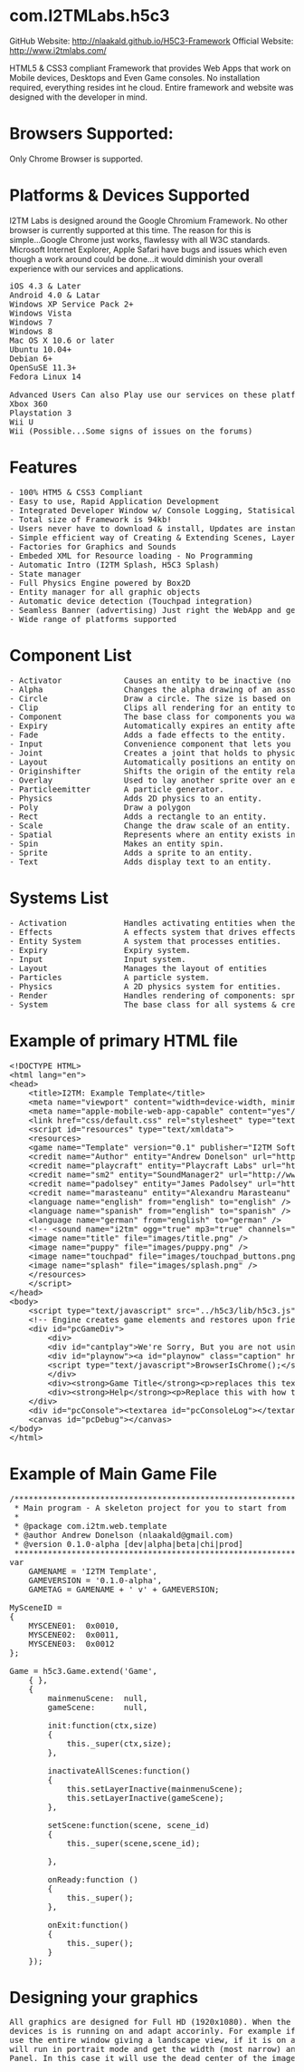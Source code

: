 com.I2TMLabs.h5c3
=================

GitHub Website: http://nlaakald.github.io/H5C3-Framework
Official Website: http://www.i2tmlabs.com/

HTML5 &amp; CSS3 compliant Framework that provides Web Apps that work on Mobile devices, Desktops and Even Game consoles. No installation required, everything resides int he cloud. Entire framework and website was designed with the developer in mind.

Browsers Supported:
===================
Only Chrome Browser is supported.

Platforms & Devices Supported
=============================
I2TM Labs is designed around the Google Chromium Framework. No other browser is currently supported at this time.
The reason for this is simple...Google Chrome just works, flawlessy with all W3C standards. Microsoft Internet Explorer,
Apple Safari have bugs and issues which even though a work around could be done...it would diminish your overall experience
with our services and applications.

<pre>
iOS 4.3 & Later
Android 4.0 & Latar
Windows XP Service Pack 2+
Windows Vista
Windows 7
Windows 8
Mac OS X 10.6 or later
Ubuntu 10.04+
Debian 6+
OpenSuSE 11.3+
Fedora Linux 14

Advanced Users Can also Play use our services on these platforms
Xbox 360
Playstation 3
Wii U
Wii (Possible...Some signs of issues on the forums)
</pre>

Features
========
<pre>
- 100% HTM5 & CSS3 Compliant
- Easy to use, Rapid Application Development
- Integrated Developer Window w/ Console Logging, Statisical Graphs and Profiler
- Total size of Framework is 94kb!
- Users never have to download & install, Updates are instant & users can use on all platforms.
- Simple efficient way of Creating & Extending Scenes, Layers 
- Factories for Graphics and Sounds
- Embeded XML for Resource loading - No Programming
- Automatic Intro (I2TM Splash, H5C3 Splash)
- State manager
- Full Physics Engine powered by Box2D
- Entity manager for all graphic objects
- Automatic device detection (Touchpad integration)
- Seamless Banner (advertising) Just right the WebApp and get paid.
- Wide range of platforms supported
</pre>

Component List
==============
<pre>
- Activator				Causes an entity to be inactive (no rendering or physics etc) until another entity moves within range of it. Great for autosleeping all your monsters until the player gets close.
- Alpha					Changes the alpha drawing of an associated drawable object (sprite, shape, text etc).
- Circle				Draw a circle. The size is based on the width and height of the associated spatial.
- Clip					Clips all rendering for an entity to be within the specified rect (in layer relative coordinates). You can also specify an entity, which will clip based on the spatial rectangle of the other entity. You can also do both entity clipping as well as stacking a rectangle clip on top.
- Component				The base class for components you want to create.
- Expiry				Automatically expires an entity after a given time. Great for things like bullets that have a known lifetime; just add the expiry component and it will happily kill itself (release) after the given time.
- Fade					Adds a fade effects to the entity.
- Input					Convenience component that lets you bind input states and actions to an entity.
- Joint					Creates a joint that holds to physics entities together.
- Layout				Automatically positions an entity on screen using a variety of layout options.
- Originshifter			Shifts the origin of the entity relative to the origin of the layer it's on, with an additional origin ratio adjuster. You can use this to make an entity shift around as the layer origin moves (parallax within parallax).
- Overlay				Used to lay another sprite over an entity, with options to automagically expire after a certain time limit. Good for things like smoke, explosive damage or muzzle flashs, and where you don't need to create a complete entity.
- Particleemitter		A particle generator.
- Physics				Adds 2D physics to an entity.
- Poly					Draw a polygon
- Rect					Adds a rectangle to an entity.
- Scale					Change the draw scale of an entity.
- Spatial				Represents where an entity exists in 2D space (x, y, width and height). This component is mostly for use by other systems to update and use.
- Spin					Makes an entity spin.
- Sprite				Adds a sprite to an entity.
- Text					Adds display text to an entity.
</pre>

Systems List
============
<pre>
- Activation			Handles activating entities when they get within a certain range of another entity.
- Effects				A effects system that drives effects like fade.
- Entity System			A system that processes entities.
- Expiry				Expiry system.
- Input					Input system.
- Layout				Manages the layout of entities
- Particles				A particle system.
- Physics				A 2D physics system for entities.
- Render				Handles rendering of components: sprite, overlay, rect, text, ect.
- System				The base class for all systems & creating new ones.
</pre>

Example of primary HTML file
============================
<pre>
&lt;!DOCTYPE HTML&gt;
&lt;html lang=&quot;en&quot;&gt;
&lt;head&gt; 
    &lt;title&gt;I2TM: Example Template&lt;/title&gt; 
	&lt;meta name=&quot;viewport&quot; content=&quot;width=device-width, minimum-scale=1.0,  maximum-scale=1.0&quot;&gt; 
    &lt;meta name=&quot;apple-mobile-web-app-capable&quot; content=&quot;yes&quot;/&gt; 
	&lt;link href=&quot;css/default.css&quot; rel=&quot;stylesheet&quot; type=&quot;text/css&quot; /&gt; 
	&lt;script id=&quot;resources&quot; type=&quot;text/xmldata&quot;&gt;
	&lt;resources&gt;
	&lt;game name=&quot;Template&quot; version=&quot;0.1&quot; publisher=&quot;I2TM Software&quot; copyright=&quot;2012-2013&quot; /&gt;
	&lt;credit name=&quot;Author&quot; entity=&quot;Andrew Donelson&quot; url=&quot;http://www.i2tmsoftware.com&quot; desc=&quot;Author&quot; /&gt;
	&lt;credit name=&quot;playcraft&quot; entity=&quot;Playcraft Labs&quot; url=&quot;http://www.playcraftlabs.com&quot; desc=&quot;I2TM Engine forked from PlaycraftJS v0.5.6&quot; /&gt;
	&lt;credit name=&quot;sm2&quot; entity=&quot;SoundManager2&quot; url=&quot;http://www.schillmania.com/projects/soundmanager2/&quot; desc=&quot;Used in I2TM Engine as primary Sound API&quot; /&gt;
	&lt;credit name=&quot;padolsey&quot; entity=&quot;James Padolsey&quot; url=&quot;https://github.com/padolsey/string/blob/master/string.js&quot; desc=&quot;Used in I2TM Engine extended String API&quot; /&gt;
	&lt;credit name=&quot;marasteanu&quot; entity=&quot;Alexandru Marasteanu&quot; url=&quot;http://www.diveintojavascript.com/projects/javascript-sprintf&quot; desc=&quot;Used in I2TM Engine to add sprintf capability&quot; /&gt;
	&lt;language name=&quot;english&quot; from=&quot;english&quot; to=&quot;english&quot; /&gt;
	&lt;language name=&quot;spanish&quot; from=&quot;english&quot; to=&quot;spanish&quot; /&gt;
	&lt;language name=&quot;german&quot; from=&quot;english&quot; to=&quot;german&quot; /&gt;
	&lt;!-- &lt;sound name=&quot;i2tm&quot; ogg=&quot;true&quot; mp3=&quot;true&quot; channels=&quot;1&quot; file=&quot;sounds/i2tm&quot; /&gt; --&gt;
	&lt;image name=&quot;title&quot; file=&quot;images/title.png&quot; /&gt;	
	&lt;image name=&quot;puppy&quot; file=&quot;images/puppy.png&quot; /&gt;	
	&lt;image name=&quot;touchpad&quot; file=&quot;images/touchpad_buttons.png&quot; /&gt;	            
	&lt;image name=&quot;splash&quot; file=&quot;images/splash.png&quot; /&gt;
	&lt;/resources&gt;
	&lt;/script&gt;
&lt;/head&gt; 
&lt;body&gt;
	&lt;script type=&quot;text/javascript&quot; src=&quot;../h5c3/lib/h5c3.js&quot;&gt;&lt;/script&gt;
	&lt;!-- Engine creates game elements and restores upon friendly exit. --&gt;
	&lt;div id=&quot;pcGameDiv&quot;&gt;
		&lt;div&gt;
		&lt;div id=&quot;cantplay&quot;&gt;We're Sorry, But you are not using Google Chrome which is required.&lt;/div&gt;
		&lt;div id=&quot;playnow&quot;&gt;&lt;a id=&quot;playnow&quot; class=&quot;caption&quot; href=&quot;javascript:pc.start('js/', ['game.main.js','touch.main.js','factory.entity.js','factory.sound.js','scene.mainmenu.js','scene.touchpad.js','scene.game.js','system.touchpad.js'],'../h5c3/lib/');&quot;&gt;Play Now&lt;/a&gt;&lt;/div&gt;
		&lt;script type=&quot;text/javascript&quot;&gt;BrowserIsChrome();&lt;/script&gt;
		&lt;/div&gt;
		&lt;div&gt;&lt;strong&gt;Game Title&lt;/strong&gt;&lt;p&gt;replaces this text with the description of your game here&lt;/p&gt;&lt;/div&gt;
		&lt;div&gt;&lt;strong&gt;Help&lt;/strong&gt;&lt;p&gt;Replace this with how to play or other helpful information&lt;/p&gt;&lt;/div&gt;
	&lt;/div&gt;
	&lt;div id=&quot;pcConsole&quot;&gt;&lt;textarea id=&quot;pcConsoleLog&quot;&gt;&lt;/textarea&gt;&lt;/div&gt;
	&lt;canvas id=&quot;pcDebug&quot;&gt;&lt;/canvas&gt;
&lt;/body&gt;
&lt;/html&gt;
</pre>

Example of Main Game File
=========================
<pre>
/*******************************************************************************************
 * Main program - A skeleton project for you to start from
 *
 * @package	com.i2tm.web.template
 * @author Andrew Donelson (nlaakald@gmail.com)
 * @version 0.1.0-alpha [dev|alpha|beta|chi|prod]
 *******************************************************************************************/
var 
	GAMENAME = 'I2TM Template',
	GAMEVERSION = '0.1.0-alpha',
	GAMETAG = GAMENAME + ' v' + GAMEVERSION;

MySceneID = 
{
    MYSCENE01:	0x0010,
    MYSCENE02:	0x0011,
    MYSCENE03:	0x0012
};

Game = h5c3.Game.extend('Game',
    { },
    {
		mainmenuScene:	null,
		gameScene:		null,
		
		init:function(ctx,size)
		{
		    this._super(ctx,size);
      	},

		inactivateAllScenes:function()
		{
			this.setLayerInactive(mainmenuScene);
			this.setLayerInactive(gameScene);
		},
				
		setScene:function(scene, scene_id) 
		{
			this._super(scene,scene_id);
			
		},
		
        onReady:function ()
        {
            this._super();
        },
		
		onExit:function()
		{
			this._super();
		}
    });
</pre>

Designing your graphics
======================
<pre>
All graphics are designed for Full HD (1920x1080). When the WebApp runs it will detect what kind of 
devices is is running on and adapt accorinly. For example if the the device is on a desktop it will 
use the entire window giving a landscape view, if it is on a mobile device which requires touch it 
will run in portrait mode and get the width (most narrow) and make a perfect square for the Game 
Panel. In this case it will use the dead center of the image for the detected size.
</pre>
